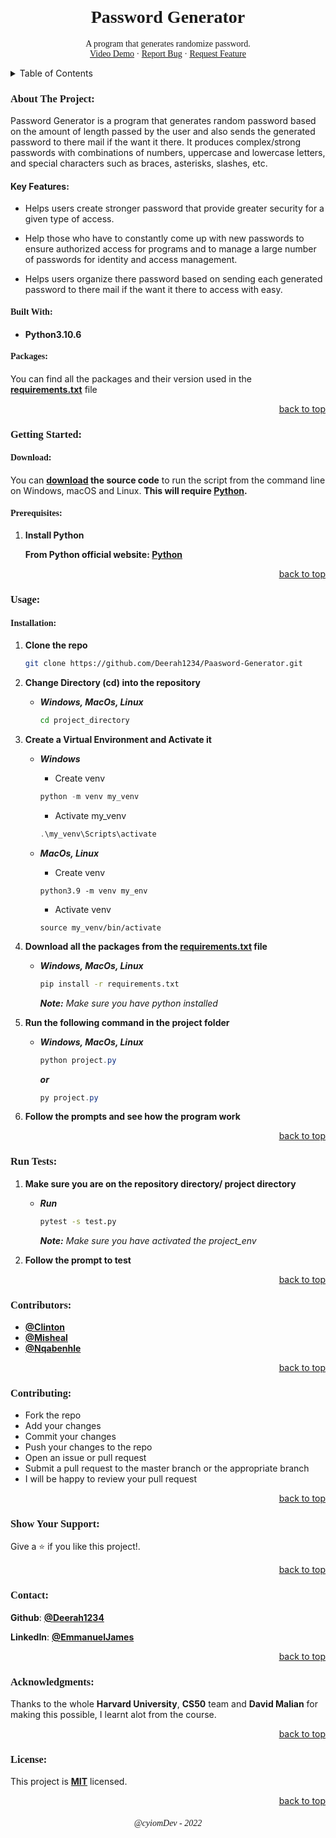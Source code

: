<!-- PROJECT HEADER -->
<br />
<div align="center">

  <h1 style="font-family:verdana;" align="center">Password Generator</h1>

  <p style="font-family:verdana;" align="center">
    A program that generates randomize password.
    <!-- Video Demo -->
    <br />
    <a  style="font-family:verdana;" href="">Video Demo</a>
    ·
    <!-- Report Bug -->
    <a style="font-family:verdana;" href="https://github.com/Deerah1234/Paasword-Generator/issues">Report Bug</a>
    ·
    <!-- Request Feature -->
    <a style="font-family:verdana;" href="https://github.com/Deerah1234/Paasword-Generator/issues">Request Feature</a>
  </p>
</div>

<!-- TABLE OF CONTENTS -->
<details>
  <summary>Table of Contents</summary>
  <ol>
    <li>
      <a href="about-the-project">About The Project</a>
      <ul>
        <li><a href="##built-with">Built With</a></li>
      </ul>
      <ul>
        <li><a href="#Packages">Packages</a></li>
      </ul>
    </li>
    <li>
      <a href="#getting-started">Getting Started</a>
      <ul>
        <li><a href="#prerequisites">Prerequisites</a></li>
      </ul>
    </li>
    <li>
      <a href="#usage">Usage</a>
      <ul>
        <li><a href="#Installation">Installation</a></li>
      </ul>
    </li>
    <li><a href="#run-tests">Run Tests</a></li>
    <li><a href="#Contributors">Contributors</a></li>
    <li><a href="#contributing">Contributing</a></li>
    <li><a href="#show-your-support:">Show Your Support</a></li>  
    <li><a href="#contact">Contact</a></li>
    <li><a href="#acknowledgments">Acknowledgments</a></li>
  </ol>
</details>


<!-- ABOUT THE PROJECT -->
<h3 style="font-family:verdana;">About The Project:</h3>

<p style="font-family:verdana;">

Password Generator is a program that generates random password based on the amount of length passed by the user and also sends the generated password to there mail if the want it there.
It produces complex/strong passwords with combinations of numbers, uppercase and lowercase letters, and special characters such as braces, asterisks, slashes, etc.

#### Key Features:
* Helps users create stronger password that provide greater security for a given type of access.

* Help those who have to constantly come up with new passwords to ensure authorized access for programs and to manage a large number of passwords for identity and access management. 

* Helps users organize there password based on sending each generated password to there mail if the want it there to access with easy.

</p> 


<!-- BUILT WITH -->
<h4 style="font-family:verdana;">Built With:</h4>

* **Python3.10.6**


<!-- PACKAGES -->
<h4 style="font-family:verdana;">Packages:</h4>
<p style="font-family:verdana;">

You can find all the packages and their version used in the **[requirements.txt](https://github.com/Deerah1234/Paasword-Generator/blob/main/Project/requirements.txt)** file

</p>
<p align="right"><a href="https://github.com/Deerah1234/Paasword-Generator#password-generator">back to top</a></p>


<!-- GETTING STARTED -->
<h3 style="font-family:verdana;">Getting Started:</h3>

<!-- DOWNLOAD -->
<h4 style="font-family:verdana;">Download:</h4>

You can **[download](https://github.com/Deerah1234/Paasword-Generator/archive/refs/heads/main.zip) the source code** to run the script from the command line on Windows, macOS and Linux. **This will require [Python](https://www.python.org/downloads/).**

<!-- PREREQUISITES -->
<h4 style="font-family:verdana;">Prerequisites:</h4>
<p style="font-family:verdana;">

1. **Install Python**
    
    **From Python official website: [Python](https://www.python.org/downloads/)**
</p>
<p align="right"><a href="https://github.com/Deerah1234/Paasword-Generator#password-generator">back to top</a></p>


<!-- USAGE -->
<h3 style="font-family:verdana;">Usage:</h3>

<!-- INSTALLATION -->
<h4 style="font-family:verdana;">Installation:</h4>
<p style="font-family:verdana;">

1. **Clone the repo**

   ```sh
   git clone https://github.com/Deerah1234/Paasword-Generator.git
   ```

2. **Change Directory (cd) into the repository**
    - _**Windows, MacOs, Linux**_

      ```sh
      cd project_directory
      ```

3. **Create a Virtual Environment and Activate it**
    - _**Windows**_
        
        * Create venv
      ```powershell
      python -m venv my_venv
      ```
      * Activate my_venv
      ```powershell
      .\my_venv\Scripts\activate
      ```
    - _**MacOs, Linux**_

      * Create venv
      ```shell
      python3.9 -m venv my_env
      ```
      * Activate venv
      ```shell
      source my_venv/bin/activate
      ```

4. **Download all the packages from the **[requirements.txt](https://github.com/Deerah1234/Paasword-Generator/blob/main/Project/requirements.txt)** file**
    - _**Windows, MacOs, Linux**_

      ```sh
      pip install -r requirements.txt
      ```
      _**Note:** Make sure you have python installed_ 

5. **Run the following command in the project folder**
    - _**Windows, MacOs, Linux**_

      ```powershell
      python project.py
      ```
      _**or**_
      ```powershell
      py project.py
      ```
6. **Follow the prompts and see how the program work**
</p>
<p align="right"><a href="https://github.com/Deerah1234/Paasword-Generator#password-generator">back to top</a></p>


<!-- RUN TEST -->
<h3 style="font-family:verdana;">Run Tests:</h3>
<p style="font-family:verdana;">

1. **Make sure you are on the repository directory/ project directory**
   - _**Run**_
      
      ```sh
     pytest -s test.py
     ```
     _**Note:** Make sure you have activated the project_env_ 
   
2. **Follow the prompt to test**
</p>
<p align="right"><a href="https://github.com/Deerah1234/Paasword-Generator#password-generator">back to top</a></p>


<!-- CONTRIBUTORS -->
<h3 style="font-family:verdana;">Contributors:</h3>
<p style="font-family:verdana;">

* **[@Clinton](https://github.com/clipintoolz)**
* **[@Misheal](https://github.com/mishael-cypher)**
* **[@Nqabenhle](https://github.com/nqabenhle)**
</p>
<p align="right"><a href="https://github.com/Deerah1234/Paasword-Generator#password-generator">back to top</a></p>


<!-- CONTRIBUTING -->
<h3 style="font-family:verdana;">Contributing:</h3>
<p style="font-family:verdana;">

- Fork the repo
- Add your changes
- Commit your changes
- Push your changes to the repo
- Open an issue or pull request
- Submit a pull request to the master branch or the appropriate branch
- I will be happy to review your pull request
</p>
<p align="right"><a href="https://github.com/Deerah1234/Paasword-Generator#password-generator">back to top</a></p>


<!-- SHOW YOUR SUPPORT -->
<h3 style="font-family:verdana;">Show Your Support:</h3>
<p style="font-family:verdana;">

Give a :star: if you like this project!.
</p>
<p align="right"><a href="https://github.com/Deerah1234/Paasword-Generator#password-generator">back to top</a></p>


<!-- CONTACT -->
<h3 style="font-family:verdana;">Contact:</h3>
<p style="font-family:verdana;">

**Github**: **[@Deerah1234](https://twitter.com/deerah1234)**

**LinkedIn**: **[@EmmanuelJames](https://www.linkedin.com/in/emmanuel-james-0418b323b/)**
</p>
<p align="right"><a href="https://github.com/Deerah1234/Paasword-Generator#password-generator">back to top</a></p>


<!-- ACKNOWLEDGMENTS -->
<h3 style="font-family:verdana;">Acknowledgments:</h3>
<p style="font-family:verdana;">

Thanks to the whole **Harvard University**, **CS50** team and **David Malian** for making this possible, I learnt alot from the course.
</p>
<p align="right"><a href="https://github.com/Deerah1234/Paasword-Generator#password-generator">back to top</a></p>


<!-- LICENSE -->
<h3 style="font-family:verdana;">License:</h3>
<p style="font-family:verdana;">

This project is **[MIT](https://github.com/Deerah1234/Paasword-Generator/blob/main/LICENSE)** licensed. 
</p>
<p align="right"><a href="https://github.com/Deerah1234/Paasword-Generator#password-generator">back to top</a></p>


<h6 style="font-family:verdana;" align="center"><em>@cyiomDev - 2022<em></h6>
